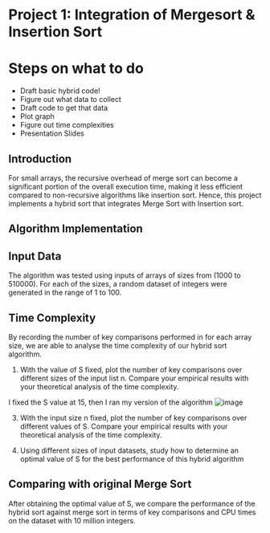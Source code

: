 # Project 1: Integration of Mergesort & Insertion Sort

# Steps on what to do
- Draft basic hybrid code!
- Figure out what data to collect 
- Draft code to get that data
- Plot graph
- Figure out time complexities
- Presentation Slides

## Introduction
For small arrays, the recursive overhead of merge sort can become a significant portion of the overall execution time, making it less efficient compared to non-recursive algorithms like insertion sort. Hence, this project implements a hybrid sort that integrates Merge Sort with Insertion sort. 

## Algorithm Implementation

## Input Data
The algorithm was tested using inputs of arrays of sizes from (1000 to 510000).
For each of the sizes, a random dataset of integers were generated in the range of 1 to 100.

## Time Complexity
By recording the number of key comparisons performed in for each array size, we are able to analyse the time complexity of our hybrid sort algorithm.

1) With the value of S fixed, plot the number of key comparisons over
different sizes of the input list n. Compare your empirical results with 
your theoretical analysis of the time complexity.

I fixed the S value at 15, then I ran my version of the algorithm 
![image](https://github.com/LightningJason/SC2001-SCS1-Group-7/assets/103420694/42b2a34a-69f7-44d2-83bc-4ff5d5859156)


3) With the input size n fixed, plot the number of key comparisons over 
different values of S. Compare your empirical results with your 
theoretical analysis of the time complexity.

4) Using different sizes of input datasets, study how to determine an 
optimal value of S for the best performance of this hybrid algorithm

## Comparing with original Merge Sort
After obtaining the optimal value of S, we compare the performance of the hybrid sort against merge sort in terms of key comparisons and CPU times on the dataset with 10 million integers.

